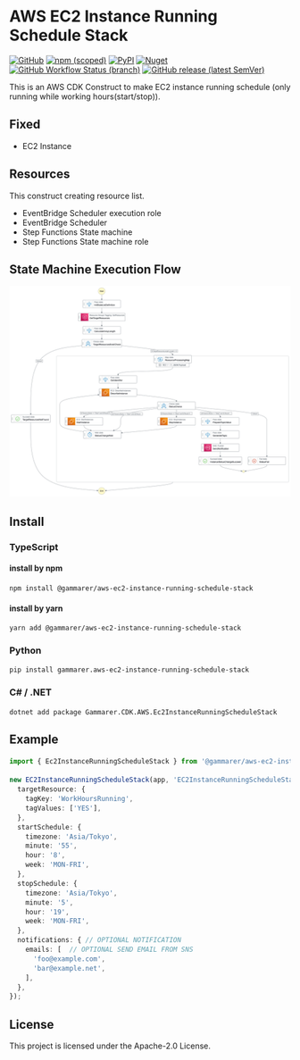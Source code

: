 # AWS EC2 Instance Running Schedule Stack

[![GitHub](https://img.shields.io/github/license/gammarers/aws-ec2-instance-running-schedule-stack?style=flat-square)](https://github.com/gammarers/aws-ec2-instance-running-schedule-stack/blob/main/LICENSE)
[![npm (scoped)](https://img.shields.io/npm/v/@gammarers/aws-ec2-instance-running-schedule-stack?style=flat-square)](https://www.npmjs.com/package/@gammarers/aws-ec2-instance-running-schedule-stack)
[![PyPI](https://img.shields.io/pypi/v/gammarers.aws-ec2-instance-running-schedule-stack?style=flat-square)](https://pypi.org/project/gammarers.aws-ec2-instance-running-schedule-stack/)
[![Nuget](https://img.shields.io/nuget/v/Gammarers.CDK.AWS.EC2InstanceRunningScheduleStack?style=flat-square)](https://www.nuget.org/packages/Gammarers.CDK.AWS.EC2InstanceRunningScheduleStack/)
[![GitHub Workflow Status (branch)](https://img.shields.io/github/actions/workflow/status/gammarers/aws-ec2-instance-running-schedule-stack/release.yml?branch=main&label=release&style=flat-square)](https://github.com/gammarers/aws-ec2-instance-running-schedule-stack/actions/workflows/release.yml)
[![GitHub release (latest SemVer)](https://img.shields.io/github/v/release/gammarers/aws-ec2-instance-running-schedule-stack?sort=semver&style=flat-square)](https://github.com/gammarers/aws-ec2-instance-running-schedule-stack/releases)

This is an AWS CDK Construct to make EC2 instance running schedule (only running while working hours(start/stop)).

## Fixed

- EC2 Instance

## Resources

This construct creating resource list.

- EventBridge Scheduler execution role
- EventBridge Scheduler
- Step Functions State machine
- Step Functions State machine role

## State Machine Execution Flow

![](./images/state-machine.png)

## Install

### TypeScript

#### install by npm

```shell
npm install @gammarer/aws-ec2-instance-running-schedule-stack
```

#### install by yarn

```shell
yarn add @gammarer/aws-ec2-instance-running-schedule-stack
```

### Python

```shell
pip install gammarer.aws-ec2-instance-running-schedule-stack
```

### C# / .NET

```shell
dotnet add package Gammarer.CDK.AWS.Ec2InstanceRunningScheduleStack
```

## Example

```typescript
import { Ec2InstanceRunningScheduleStack } from '@gammarer/aws-ec2-instance-running-schedule-stack';

new EC2InstanceRunningScheduleStack(app, 'EC2InstanceRunningScheduleStack', {
  targetResource: {
    tagKey: 'WorkHoursRunning',
    tagValues: ['YES'],
  },
  startSchedule: {
    timezone: 'Asia/Tokyo',
    minute: '55',
    hour: '8',
    week: 'MON-FRI',
  },
  stopSchedule: {
    timezone: 'Asia/Tokyo',
    minute: '5',
    hour: '19',
    week: 'MON-FRI',
  },
  notifications: { // OPTIONAL NOTIFICATION
    emails: [  // OPTIONAL SEND EMAIL FROM SNS
      'foo@example.com',
      'bar@example.net',
    ],
  },
});

```

## License

This project is licensed under the Apache-2.0 License.



